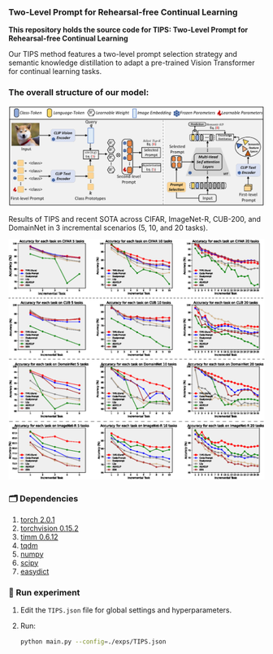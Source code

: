 ### Two-Level Prompt for Rehearsal-free Continual Learning

**This repository holds the source code for TIPS: Two-Level Prompt for Rehearsal-free Continual Learning**

Our TIPS method features a two-level prompt selection strategy and semantic knowledge distillation to adapt a pre-trained Vision Transformer for continual learning tasks.

### The overall structure of our model:
<p align="center">
<img src="22.png"  width="800px">
</p>


Results of TIPS and recent SOTA across CIFAR, ImageNet-R, CUB-200, and DomainNet in 3 incremental scenarios (5, 10, and 20 tasks).
<p align="center">
<img src="222.png"  width="800px">
</p>


### 🗂️ Dependencies

1. [torch 2.0.1](https://github.com/pytorch/pytorch)
2. [torchvision 0.15.2](https://github.com/pytorch/vision)
3. [timm 0.6.12](https://github.com/huggingface/pytorch-image-models)
4. [tqdm](https://github.com/tqdm/tqdm)
5. [numpy](https://github.com/numpy/numpy)
6. [scipy](https://github.com/scipy/scipy)
7. [easydict](https://github.com/makinacorpus/easydict)


### 🔑 Run experiment

1. Edit the `TIPS.json` file for global settings and hyperparameters.
2. Run:

    ```bash
    python main.py --config=./exps/TIPS.json
    ```
